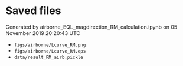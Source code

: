 # Saved files 


Generated by airborne_EQL_magdirection_RM_calculation.ipynb on 05 November 2019 20:20:43 UTC

*  `figs/airborne/Lcurve_RM.png` 
*  `figs/airborne/Lcurve_RM.eps` 
*  `data/result_RM_airb.pickle` 
